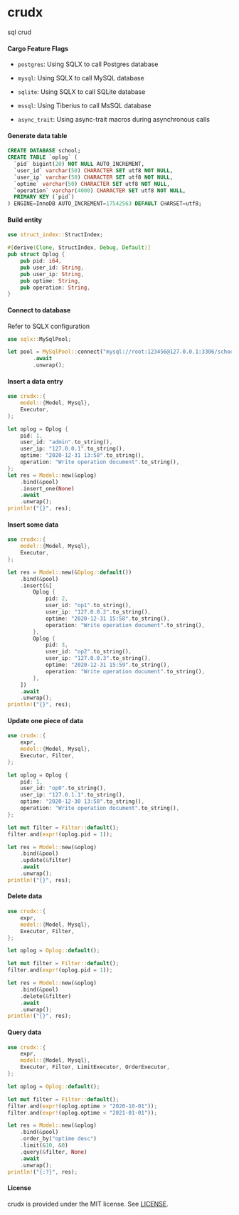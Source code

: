 # crudx

sql crud

#### Cargo Feature Flags

- `postgres`: Using SQLX to call Postgres database

- `mysql`: Using SQLX to call MySQL database

- `sqlite`: Using SQLX to call SQLite database

- `mssql`: Using Tiberius to call MsSQL database

- `async_trait`: Using async-trait macros during asynchronous calls

#### Generate data table

```sql
CREATE DATABASE school;
CREATE TABLE `oplog` (
  `pid` bigint(20) NOT NULL AUTO_INCREMENT,
  `user_id` varchar(50) CHARACTER SET utf8 NOT NULL,
  `user_ip` varchar(50) CHARACTER SET utf8 NOT NULL,
  `optime` varchar(50) CHARACTER SET utf8 NOT NULL,
  `operation` varchar(4000) CHARACTER SET utf8 NOT NULL,
  PRIMARY KEY (`pid`)
) ENGINE=InnoDB AUTO_INCREMENT=17542563 DEFAULT CHARSET=utf8;
```

#### Build entity

```rust
use struct_index::StructIndex;

#[derive(Clone, StructIndex, Debug, Default)]
pub struct Oplog {
    pub pid: i64,
    pub user_id: String,
    pub user_ip: String,
    pub optime: String,
    pub operation: String,
}
```

#### Connect to database

Refer to SQLX configuration

```rust
use sqlx::MySqlPool;

let pool = MySqlPool::connect("mysql://root:123456@127.0.0.1:3306/school")
        .await
        .unwrap();
```

#### Insert a data entry

```rust
use crudx::{
    model::{Model, Mysql},
    Executor,
};

let oplog = Oplog {
    pid: 1,
    user_id: "admin".to_string(),
    user_ip: "127.0.0.1".to_string(),
    optime: "2020-12-31 13:58".to_string(),
    operation: "Write operation document".to_string(),
};
let res = Model::new(&oplog)
    .bind(&pool)
    .insert_one(None)
    .await
    .unwrap();
println!("{}", res);
```

#### Insert some data

```rust
use crudx::{
    model::{Model, Mysql},
    Executor,
};

let res = Model::new(&Oplog::default())
    .bind(&pool)
    .insert(&[
        Oplog {
            pid: 2,
            user_id: "op1".to_string(),
            user_ip: "127.0.0.2".to_string(),
            optime: "2020-12-31 15:58".to_string(),
            operation: "Write operation document".to_string(),
        },
        Oplog {
            pid: 3,
            user_id: "op2".to_string(),
            user_ip: "127.0.0.3".to_string(),
            optime: "2020-12-31 15:59".to_string(),
            operation: "Write operation document".to_string(),
        },
    ])
    .await
    .unwrap();
println!("{}", res);
```

#### Update one piece of data

```rust
use crudx::{
    expr,
    model::{Model, Mysql},
    Executor, Filter,
};

let oplog = Oplog {
    pid: 1,
    user_id: "op0".to_string(),
    user_ip: "127.0.1.1".to_string(),
    optime: "2020-12-30 13:58".to_string(),
    operation: "Write operation document".to_string(),
};

let mut filter = Filter::default();
filter.and(expr!(oplog.pid = 1));

let res = Model::new(&oplog)
    .bind(&pool)
    .update(&filter)
    .await
    .unwrap();
println!("{}", res);
```

#### Delete data

```rust
use crudx::{
    expr,
    model::{Model, Mysql},
    Executor, Filter,
};

let oplog = Oplog::default();

let mut filter = Filter::default();
filter.and(expr!(oplog.pid = 1));

let res = Model::new(&oplog)
    .bind(&pool)
    .delete(&filter)
    .await
    .unwrap();
println!("{}", res);
```

#### Query data

```rust
use crudx::{
    expr,
    model::{Model, Mysql},
    Executor, Filter, LimitExecutor, OrderExecutor,
};

let oplog = Oplog::default();

let mut filter = Filter::default();
filter.and(expr!(oplog.optime > "2020-10-01"));
filter.and(expr!(oplog.optime < "2021-01-01"));

let res = Model::new(&oplog)
    .bind(&pool)
    .order_by("optime desc")
    .limit(&10, &0)
    .query(&filter, None)
    .await
    .unwrap();
println!("{:?}", res);
```

#### License

crudx is provided under the MIT license. See [LICENSE](LICENSE).
